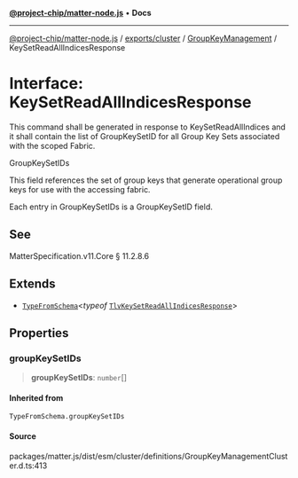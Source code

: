 [**@project-chip/matter-node.js**](../../../../../README.md) • **Docs**

***

[@project-chip/matter-node.js](../../../../../modules.md) / [exports/cluster](../../../README.md) / [GroupKeyManagement](../README.md) / KeySetReadAllIndicesResponse

# Interface: KeySetReadAllIndicesResponse

This command shall be generated in response to KeySetReadAllIndices and it shall contain the list of
GroupKeySetID for all Group Key Sets associated with the scoped Fabric.

GroupKeySetIDs

This field references the set of group keys that generate operational group keys for use with the accessing
fabric.

Each entry in GroupKeySetIDs is a GroupKeySetID field.

## See

MatterSpecification.v11.Core § 11.2.8.6

## Extends

- [`TypeFromSchema`](../../../../tlv/README.md#typefromschemas)\<*typeof* [`TlvKeySetReadAllIndicesResponse`](../README.md#tlvkeysetreadallindicesresponse)\>

## Properties

### groupKeySetIDs

> **groupKeySetIDs**: `number`[]

#### Inherited from

`TypeFromSchema.groupKeySetIDs`

#### Source

packages/matter.js/dist/esm/cluster/definitions/GroupKeyManagementCluster.d.ts:413
